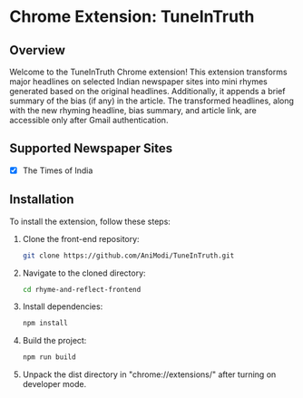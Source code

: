 # Chrome Extension: TuneInTruth

## Overview

Welcome to the TuneInTruth Chrome extension! This extension transforms major headlines on selected Indian newspaper sites into mini rhymes generated based on the original headlines. Additionally, it appends a brief summary of the bias (if any) in the article. The transformed headlines, along with the new rhyming headline, bias summary, and article link, are accessible only after Gmail authentication.

## Supported Newspaper Sites

- [x] The Times of India


## Installation

To install the extension, follow these steps:

1. Clone the front-end repository:
   ```bash
   git clone https://github.com/AniModi/TuneInTruth.git
   ```
2. Navigate to the cloned directory:
   ```bash
   cd rhyme-and-reflect-frontend
   ```
3. Install dependencies:
   ```bash
   npm install
   ```
4. Build the project:
   ```bash
   npm run build
   ```
5. Unpack the dist directory in "chrome://extensions/" after turning on developer mode.
